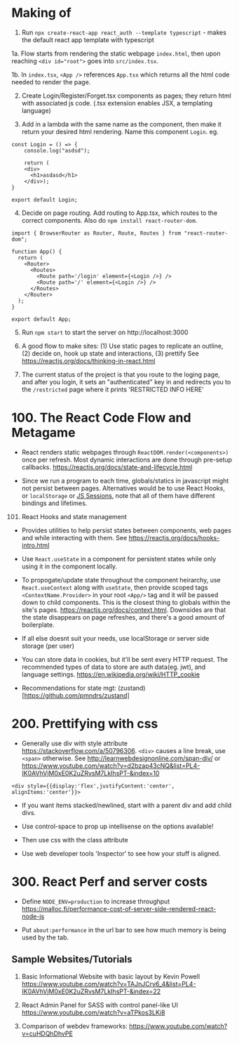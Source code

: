 # Making of

1. Run `npx create-react-app react_auth --template typescript` - makes the default react app template with typescript

1a. Flow starts from rendering the static webpage `index.html`, then upon reaching `<div id="root">` goes into `src/index.tsx`.

1b. In `index.tsx`, `<App />` references `App.tsx` which returns all the html code needed to render the page.

2. Create Login/Register/Forget.tsx components as pages; they return html with associated js code. (.tsx extension enables JSX, a templating language)

3. Add in a lambda with the same name as the component, then make it return your desired html rendering. Name this component `Login`. eg.

```
const Login = () => {
	console.log("asdsd");

	return (
    <div>
      <h1>asdasd</h1>
    </div>);
}

export default Login;

```

4. Decide on page routing. Add routing to App.tsx, which routes to the correct components. Also do `npm install react-router-dom`.

```
import { BrowserRouter as Router, Route, Routes } from "react-router-dom";

function App() {
  return (
    <Router>
      <Routes>
        <Route path='/login' element={<Login />} />
        <Route path='/' element={<Login />} />
      </Routes>
    </Router>
  );
}

export default App;
```

5. Run `npm start` to start the server on http://localhost:3000

6. A good flow to make sites: (1) Use static pages to replicate an outline, (2) decide on, hook up state and interactions, (3) prettify
See https://reactjs.org/docs/thinking-in-react.html

7. The current status of the project is that you route to the loging page, and after you login, it sets an "authenticated" key in and redirects you to the `/restricted` page where it prints 'RESTRICTED INFO HERE'

# 100. The React Code Flow and Metagame

- React renders static webpages through `ReactDOM.render(<components>)` once per refresh. Most dynamic interactions are done through pre-setup callbacks. https://reactjs.org/docs/state-and-lifecycle.html

- Since we run a program to each time, globals/statics in javascript might not persist between pages. Alternatives would be to use React Hooks, or `localStorage` or [JS Sessions](https://stackoverflow.com/questions/1981673/persist-javascript-variables-across-pages), note that all of them have different bindings and lifetimes.

101. React Hooks and state management

- Provides utilities to help persist states between components, web pages and while interacting with them. See https://reactjs.org/docs/hooks-intro.html

- Use `React.useState` in a component for persistent states while only using it in the component locally. 

- To propogate/update state throughout the component heirarchy, use  `React.useContext` along with `useState`, then provide scoped tags `<ContextName.Provider>` in your root `<App/>` tag and it will be passed down to child components. This is the closest thing to globals within the site's pages. https://reactjs.org/docs/context.html. Downsides are that the state disappears on page refreshes, and there's a good amount of boilerplate.
  
- If all else doesnt suit your needs, use localStorage or server side storage (per user)

- You can store data in cookies, but it'll be sent every HTTP request. The recommended types of data to store are auth data(eg. jwt), and language settings.
https://en.wikipedia.org/wiki/HTTP_cookie

- Recommendations for state mgt: (zustand)[https://github.com/pmndrs/zustand] 

# 200. Prettifying with css

- Generally use div with style attribute https://stackoverflow.com/a/50796306. `<div>` causes a line break, use `<span>` otherwise. See http://learnwebdesignonline.com/span-div/ or https://www.youtube.com/watch?v=d2bzap43cNQ&list=PL4-IK0AVhVjM0xE0K2uZRvsM7LkIhsPT-&index=10

` <div style={{display:'flex',justifyContent:'center', alignItems:'center'}}> `

- If you want items stacked/newlined, start with a parent div and add child divs.

- Use control-space to prop up intellisense on the options available!

- Then use css with the class attribute

- Use web developer tools 'Inspector' to see how your stuff is aligned. 

# 300. React Perf and server costs

- Define `NODE_ENV=production` to increase throughput https://malloc.fi/performance-cost-of-server-side-rendered-react-node-js

- Put `about:performance` in the url bar to see how much memory is being used by the tab.

## Sample Websites/Tutorials

1) Basic Informational Website with basic layout by Kevin Powell https://www.youtube.com/watch?v=TAJnJCry6_4&list=PL4-IK0AVhVjM0xE0K2uZRvsM7LkIhsPT-&index=22

2) React Admin Panel for SASS with control panel-like UI https://www.youtube.com/watch?v=aTPkos3LKi8

3) Comparison of webdev frameworks: https://www.youtube.com/watch?v=cuHDQhDhvPE

